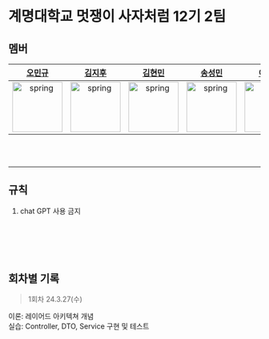# 계명대학교 멋쟁이 사자처럼 12기 2팀
  
## 멤버
|[오민규](https://github.com/kormk)|[김지후](https://github.com/jihukimme)|[김현민](https://github.com/baekggum)|[송성민](https://github.com/tjdals4716)|[이시영](https://github.com/krsy0411)|
|:---:|:---:|:---:|:---:|:---:|
|<img src="https://avatars.githubusercontent.com/u/63334787?v=4" alt="spring" width="100" height="100"/>|<img src="https://avatars.githubusercontent.com/u/127816292?v=4" alt="spring" width="100" height="100"/>|<img src="https://avatars.githubusercontent.com/u/49273517?v=4" alt="spring" width="100" height="100"/>|<img src="https://avatars.githubusercontent.com/u/144472331?v=4" alt="spring" width="100" height="100"/>|<img src="https://avatars.githubusercontent.com/u/90031820?v=4" alt="spring" width="100" height="100"/>|

<br><br>

---
## 규칙
1. chat GPT 사용 금지


<br><br>
---
## 회차별 기록

>1회차 24.3.27(수)  

이론: 레이어드 아키텍쳐 개념  
실습: Controller, DTO, Service 구현 및 테스트
